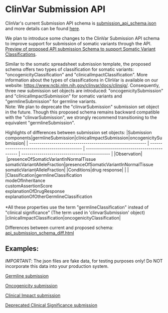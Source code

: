 # ClinVar Submission API

ClinVar's current Submission API schema is [submission_api_schema.json](submission_api_schema.json) and more details can be found [here](https://www.ncbi.nlm.nih.gov/clinvar/docs/api_http/).

We plan to introduce some changes to the ClinVar Submission API schema to improve support for submission of somatic variants through the API.
<br />[Preview of proposed API submission Schema to support Somatic Variant Classifications](submission_api_schema_proposed.json).


Similar to the somatic spreadsheet submission template, the proposed schema offers two types of classification for somatic variants: "oncogenicityClassification" and "clinicalImpactClassification".  More information about the types of classifications in ClinVar is available on our website: https://www.ncbi.nlm.nih.gov/clinvar/docs/clinsig/. Consequently, three new submission set objects are introduced: "oncogenicitySubmission" and "clinicalImpactSubmission" for somatic variants and "germlineSubmission" for germline variants. 
<br />Note: We plan to deprecate the "clinvarSubmission" submission set object in the future. Though this proposed schema remains backward compatible with the "clinvarSubmission", we strongly recommend transitioning to the equivalent "germlineSubmission".


Highlights of differences between submission set objects:
|Submission components|germlineSubmission|clinicalImpactSubmission|oncogenicitySubmission|
| ---------------------------------------------------------- | -------------------------------------------- | -------------------------------------------- | -------------------------------------------- |
|Observation| |presenceOfSomaticVariantInNormalTissue <br> somaticVariantAlleleFraction|presenceOfSomaticVariantInNormalTissue <br> somaticVariantAlleleFraction|
|Conditions|drug response| | |
|Classification|germlineClassification <br> modeOfInheritance <br> customAssertionScore <br> explanationOfDrugResponse <br> explanationOfOtherGermlineClassification <br /> <br /> *All these properties use the term "germlineClassification" instead of "clinical significance" (The term used in 'clinvarSubmission' object) |clinicalImpactClassification|oncogenicityClassification|

Differences between current and proposed schema: [api_submission_schema_diff.html](api_schema_diff.html)

## Examples:
*IMPORTANT*: The json files are fake data, for testing purposes only! Do NOT incorporate this data into your production system.

[Germline submission](sample_api_submissions/sample_germline_hgvs_submission.json)

[Oncogenicity submission](sample_api_submissions/sample_oncogenicity_hgvs.json)

[Clinical Impact submission](sample_api_submissions/sample_clinical_impact_hgvs.json)

[Deprecated Clinical Significance submission](sample_api_submissions/sample_clinical_significance_hgvs_submission.json)
